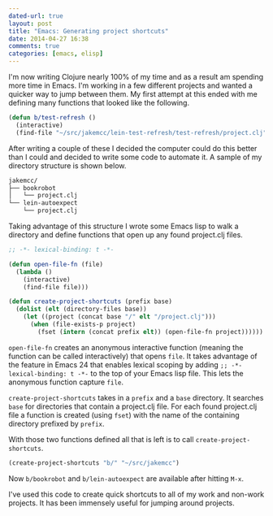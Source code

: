 ```yaml
---
dated-url: true
layout: post
title: "Emacs: Generating project shortcuts"
date: 2014-04-27 16:38
comments: true
categories: [emacs, elisp]
---
```


I'm now writing Clojure nearly 100% of my time and as a result am spending more
time in Emacs. I'm working in a few different projects and
wanted a quicker way to jump between them. My first attempt at this
ended with me defining many functions that looked like the following.

``` lisp
(defun b/test-refresh ()
  (interactive)
  (find-file "~/src/jakemcc/lein-test-refresh/test-refresh/project.clj"))
```

After writing a couple of these I decided the computer could do this
better than I could and decided to write some code to automate it. A
sample of my directory structure is shown below.

``` bash
jakemcc/
├── bookrobot
│   └── project.clj
└── lein-autoexpect
    └── project.clj
```

Taking advantage of this structure I wrote some Emacs lisp to walk a
directory and define functions that open up any found project.clj
files.

``` lisp
;; -*- lexical-binding: t -*-

(defun open-file-fn (file) 
  (lambda ()
    (interactive)
    (find-file file)))

(defun create-project-shortcuts (prefix base)
  (dolist (elt (directory-files base))
    (let ((project (concat base "/" elt "/project.clj")))
      (when (file-exists-p project)
        (fset (intern (concat prefix elt)) (open-file-fn project))))))
```

`open-file-fn` creates an anonymous interactive function (meaning the function
can be called interactively) that opens `file`. It takes advantage of
the feature in Emacs 24 that enables lexical scoping by adding `;; -*-
lexical-binding: t -*-` to the top of your Emacs lisp file. This lets
the anonymous function capture `file`.

`create-project-shortcuts` takes in a `prefix` and a `base` directory.
It searches `base` for directories that contain a
project.clj file. For each found project.clj file a function is
created (using `fset`) with the name of the containing directory
prefixed by `prefix`.

With those two functions defined all that is left is to call
`create-project-shortcuts`.

``` lisp
(create-project-shortcuts "b/" "~/src/jakemcc")
```

Now `b/bookrobot` and `b/lein-autoexpect` are available after hitting
`M-x`.

I've used this code to create quick
shortcuts to all of my work and non-work projects. It has been
immensely useful for jumping around projects.
